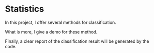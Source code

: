 # Statistics

In this project, I offer several methods for classification.

What is more, I give a demo for these method.

Finally, a clear report of the classification result will be generated by the code.



















